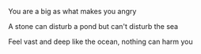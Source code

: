 ---
---

You are a big as what makes you angry 

A stone can disturb a pond but can't disturb the sea 

Feel vast and deep like the ocean, nothing can harm you 

